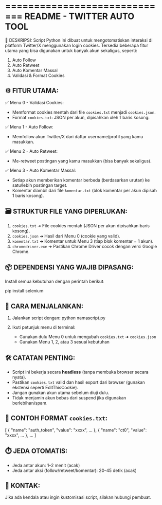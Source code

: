 =============================
README - TWITTER AUTO TOOL
=============================

📌 DESKRIPSI:
Script Python ini dibuat untuk mengotomatiskan interaksi di platform Twitter/X menggunakan login cookies. Tersedia beberapa fitur utama yang bisa digunakan untuk banyak akun sekaligus, seperti:
1. Auto Follow
2. Auto Retweet
3. Auto Komentar Massal
4. Validasi & Format Cookies

⚙️ FITUR UTAMA:
----------------------------------
✅ Menu 0 - Validasi Cookies:
   - Memformat cookies mentah dari file `cookies.txt` menjadi `cookies.json`.
   - Format `cookies.txt`: JSON per akun, dipisahkan oleh 1 baris kosong.

✅ Menu 1 - Auto Follow:
   - Memfollow akun Twitter/X dari daftar username/profil yang kamu masukkan.

✅ Menu 2 - Auto Retweet:
   - Me-retweet postingan yang kamu masukkan (bisa banyak sekaligus).

✅ Menu 3 - Auto Komentar Massal:
   - Setiap akun memberikan komentar berbeda (berdasarkan urutan) ke satu/lebih postingan target.
   - Komentar diambil dari file `komentar.txt` (blok komentar per akun dipisah 1 baris kosong).

🗃️ STRUKTUR FILE YANG DIPERLUKAN:
----------------------------------
1. `cookies.txt`       ➜ File cookies mentah (JSON per akun dipisahkan baris kosong).
2. `cookies.json`      ➜ Hasil dari Menu 0 (cookie yang valid).
3. `komentar.txt`      ➜ Komentar untuk Menu 3 (tiap blok komentar = 1 akun).
4. `chromedriver.exe`  ➜ Pastikan Chrome Driver cocok dengan versi Google Chrome.

📦 DEPENDENSI YANG WAJIB DIPASANG:
----------------------------------
Install semua kebutuhan dengan perintah berikut:

pip install selenium

🧠 CARA MENJALANKAN:
----------------------------------
1. Jalankan script dengan: 
   python namascript.py

2. Ikuti petunjuk menu di terminal:
   - Gunakan dulu Menu 0 untuk mengubah `cookies.txt` ➜ `cookies.json`
   - Gunakan Menu 1, 2, atau 3 sesuai kebutuhan

🛠️ CATATAN PENTING:
----------------------------------
- Script ini bekerja secara **headless** (tanpa membuka browser secara nyata).
- Pastikan `cookies.txt` valid dan hasil export dari browser (gunakan ekstensi seperti EditThisCookie).
- Jangan gunakan akun utama sebelum diuji dulu.
- Tidak menjamin akun bebas dari suspend jika digunakan berlebihan/spam.

📁 CONTOH FORMAT `cookies.txt`:
----------------------------------
[
  { "name": "auth_token", "value": "xxxx", ... },
  { "name": "ct0", "value": "xxxx", ... },
  ...
]

⏱️ JEDA OTOMATIS:
----------------------------------
- Jeda antar akun: 1–2 menit (acak)
- Jeda antar aksi (follow/retweet/komentar): 20–45 detik (acak)

💬 KONTAK:
----------------------------------
Jika ada kendala atau ingin kustomisasi script, silakan hubungi pembuat.

